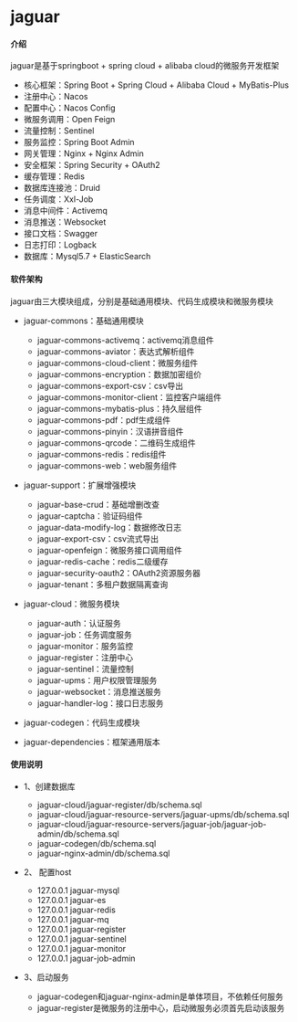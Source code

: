 # jaguar

#### 介绍
jaguar是基于springboot + spring cloud + alibaba cloud的微服务开发框架
- 核心框架：Spring Boot + Spring Cloud + Alibaba Cloud + MyBatis-Plus
- 注册中心：Nacos
- 配置中心：Nacos Config 
- 微服务调用：Open Feign 
- 流量控制：Sentinel
- 服务监控：Spring Boot Admin
- 网关管理：Nginx + Nginx Admin
- 安全框架：Spring Security + OAuth2
- 缓存管理：Redis
- 数据库连接池：Druid
- 任务调度：Xxl-Job
- 消息中间件：Activemq
- 消息推送：Websocket
- 接口文档：Swagger
- 日志打印：Logback
- 数据库：Mysql5.7 + ElasticSearch


#### 软件架构
jaguar由三大模块组成，分别是基础通用模块、代码生成模块和微服务模块

- jaguar-commons：基础通用模块
    - jaguar-commons-activemq：activemq消息组件
    - jaguar-commons-aviator：表达式解析组件
    - jaguar-commons-cloud-client：微服务组件
    - jaguar-commons-encryption：数据加密组价
    - jaguar-commons-export-csv：csv导出
    - jaguar-commons-monitor-client：监控客户端组件
    - jaguar-commons-mybatis-plus：持久层组件
    - jaguar-commons-pdf：pdf生成组件
    - jaguar-commons-pinyin：汉语拼音组件
    - jaguar-commons-qrcode：二维码生成组件
    - jaguar-commons-redis：redis组件
    - jaguar-commons-web：web服务组件

- jaguar-support：扩展增强模块
    - jaguar-base-crud：基础增删改查
    - jaguar-captcha：验证码组件
    - jaguar-data-modify-log：数据修改日志
    - jaguar-export-csv：csv流式导出
    - jaguar-openfeign：微服务接口调用组件
    - jaguar-redis-cache：redis二级缓存
    - jaguar-security-oauth2：OAuth2资源服务器
    - jaguar-tenant：多租户数据隔离查询

- jaguar-cloud：微服务模块
    - jaguar-auth：认证服务
    - jaguar-job：任务调度服务   
    - jaguar-monitor：服务监控
    - jaguar-register：注册中心
    - jaguar-sentinel：流量控制
    - jaguar-upms：用户权限管理服务
    - jaguar-websocket：消息推送服务
    - jaguar-handler-log：接口日志服务
  
- jaguar-codegen：代码生成模块
- jaguar-dependencies：框架通用版本


#### 使用说明
- 1、创建数据库
    - jaguar-cloud/jaguar-register/db/schema.sql
    - jaguar-cloud/jaguar-resource-servers/jaguar-upms/db/schema.sql
    - jaguar-cloud/jaguar-resource-servers/jaguar-job/jaguar-job-admin/db/schema.sql
    - jaguar-codegen/db/schema.sql
    - jaguar-nginx-admin/db/schema.sql
  
- 2、 配置host
    - 127.0.0.1       jaguar-mysql
    - 127.0.0.1       jaguar-es
    - 127.0.0.1       jaguar-redis
    - 127.0.0.1       jaguar-mq
    - 127.0.0.1       jaguar-register
    - 127.0.0.1       jaguar-sentinel
    - 127.0.0.1       jaguar-monitor
    - 127.0.0.1       jaguar-job-admin
  
- 3、启动服务
    - jaguar-codegen和jaguar-nginx-admin是单体项目，不依赖任何服务
    - jaguar-register是微服务的注册中心，启动微服务必须首先启动该服务